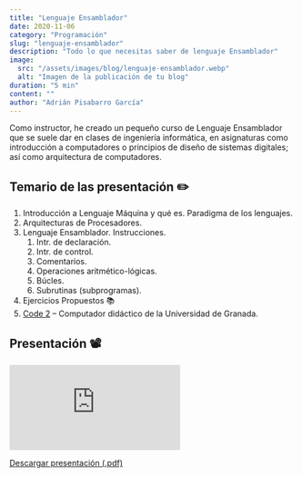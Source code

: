 ```yaml
---
title: "Lenguaje Ensamblador"
date: 2020-11-06
category: "Programación"
slug: "lenguaje-ensamblador"
description: "Todo lo que necesitas saber de lenguaje Ensamblador"
image:
  src: "/assets/images/blog/lenguaje-ensamblador.webp"
  alt: "Imagen de la publicación de tu blog"
duration: "5 min"
content: ""
author: "Adrián Pisabarro García"
---
```

Como instructor, he creado un pequeño curso de Lenguaje Ensamblador que se suele dar en clases de ingeniería informática, en asignaturas como introducción a computadores o principios de diseño de sistemas digitales; así como arquitectura de computadores.

## Temario de las presentación ✏️

1. Introducción a Lenguaje Máquina y qué es. Paradigma de los lenguajes.
2. Arquitecturas de Procesadores.
3. Lenguaje Ensamblador. Instrucciones.
   1. Intr. de declaración.
   2. Intr. de control.
   3. Comentarios.
   4. Operaciones aritmético-lógicas.
   5. Búcles.
   6. Subrutinas (subprogramas).
4. Ejercicios Propuestos 📚
5. [Code 2](https://icar.ugr.es/docencia/code-2 "Página de Code 2") – Computador didáctico de la Universidad de Granada.

## Presentación 📽

<iframe src="https://docs.google.com/presentation/d/e/2PACX-1vT7swjFCSvD6lMf3FNMPiGODIpLS1DlqpoMO5Pc8m6uE9rw5wY6gqqtXxRrindpHqxxrzMT_DQtONEQ/embed?start=false&loop=false&delayms=3000" frameborder="0" allowfullscreen="true" mozallowfullscreen="true" webkitallowfullscreen="true"></iframe>

[Descargar presentación (.pdf)](https://drive.google.com/file/d/1jTLmlj0LsLVJG1abEs-xHqxNh5gnHsly/view?usp=sharing "Descargar presentación")
